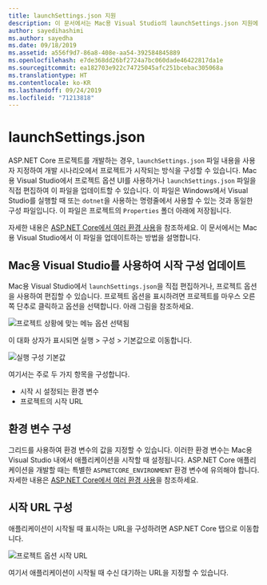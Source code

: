 ```yaml
---
title: launchSettings.json 지원
description: 이 문서에서는 Mac용 Visual Studio의 launchSettings.json 지원에 대해 설명합니다.
author: sayedihashimi
ms.author: sayedha
ms.date: 09/18/2019
ms.assetid: a556f9d7-86a8-408e-aa54-392584845889
ms.openlocfilehash: e7de368dd26bf2724a7bc060dade46422817da1e
ms.sourcegitcommit: ea182703e922c74725045afc251bcebac305068a
ms.translationtype: HT
ms.contentlocale: ko-KR
ms.lasthandoff: 09/24/2019
ms.locfileid: "71213818"
---
```

# <a name="launchsettingsjson"></a>launchSettings.json

ASP.NET Core 프로젝트를 개발하는 경우, `launchSettings.json` 파일 내용을 사용자 지정하여 개발 시나리오에서 프로젝트가 시작되는 방식을 구성할 수 있습니다. Mac용 Visual Studio에서 프로젝트 옵션 UI를 사용하거나 `launchSettings.json` 파일을 직접 편집하여 이 파일을 업데이트할 수 있습니다. 이 파일은 Windows에서 Visual Studio를 실행할 때 또는 `dotnet`을 사용하는 명령줄에서 사용할 수 있는 것과 동일한 구성 파일입니다. 이 파일은 프로젝트의 `Properties` 폴더 아래에 저장됩니다.

자세한 내용은 [ASP.NET Core에서 여러 환경 사용](https://docs.microsoft.com/aspnet/core/fundamentals/environments)을 참조하세요. 이 문서에서는 Mac용 Visual Studio에서 이 파일을 업데이트하는 방법을 설명합니다.

## <a name="updating-start-configuration-using-visual-studio-for-mac"></a>Mac용 Visual Studio를 사용하여 시작 구성 업데이트

Mac용 Visual Studio에서 `launchSettings.json`을 직접 편집하거나, 프로젝트 옵션을 사용하여 편집할 수 있습니다. 프로젝트 옵션을 표시하려면 프로젝트를 마우스 오른쪽 단추로 클릭하고 옵션을 선택합니다. 아래 그림을 참조하세요.

![프로젝트 상황에 맞는 메뉴 옵션 선택됨](media/vsmac-ctx-proj-options.png)

이 대화 상자가 표시되면 실행 > 구성 > 기본값으로 이동합니다.

![실행 구성 기본값](media/vsmac-run-config-default.png)

여기서는 주로 두 가지 항목을 구성합니다.

 - 시작 시 설정되는 환경 변수
 - 프로젝트의 시작 URL

## <a name="configure-environment-variables"></a>환경 변수 구성

그리드를 사용하여 환경 변수의 값을 지정할 수 있습니다. 이러한 환경 변수는 Mac용 Visual Studio 내에서 애플리케이션을 시작할 때 설정됩니다. ASP.NET Core 애플리케이션을 개발할 때는 특별한 `ASPNETCORE_ENVIRONMENT` 환경 변수에 유의해야 합니다. 자세한 내용은 [ASP.NET Core에서 여러 환경 사용](https://docs.microsoft.com/aspnet/core/fundamentals/environments)을 참조하세요.


## <a name="configure-start-url"></a>시작 URL 구성

애플리케이션이 시작될 때 표시하는 URL을 구성하려면 ASP.NET Core 탭으로 이동합니다.

![프로젝트 옵션 시작 URL](media/vsmac-run-config-default-aspnetcore.png)

여기서 애플리케이션이 시작될 때 수신 대기하는 URL을 지정할 수 있습니다.